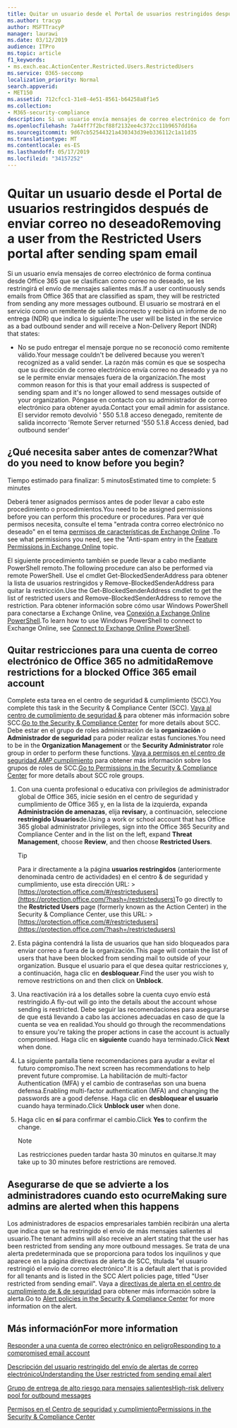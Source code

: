 ```yaml
---
title: Quitar un usuario desde el Portal de usuarios restringidos después de enviar correo no deseado
ms.author: tracyp
author: MSFTTracyP
manager: laurawi
ms.date: 03/12/2019
audience: ITPro
ms.topic: article
f1_keywords:
- ms.exch.eac.ActionCenter.Restricted.Users.RestrictedUsers
ms.service: O365-seccomp
localization_priority: Normal
search.appverid:
- MET150
ms.assetid: 712cfcc1-31e8-4e51-8561-b64258a8f1e5
ms.collection:
- M365-security-compliance
description: Si un usuario envía mensajes de correo electrónico de forma continua desde Office 365 que se clasifican como correo no deseado, se les restringirá el envío de mensajes adicionales.
ms.openlocfilehash: 7a44ff7f2bcf88f2132ee4c372cc11b9657dd16a
ms.sourcegitcommit: 9d67cb52544321a430343d39eb336112c1a11d35
ms.translationtype: MT
ms.contentlocale: es-ES
ms.lasthandoff: 05/17/2019
ms.locfileid: "34157252"
---
```

# <a name="removing-a-user-from-the-restricted-users-portal-after-sending-spam-email"></a><span data-ttu-id="31fca-103">Quitar un usuario desde el Portal de usuarios restringidos después de enviar correo no deseado</span><span class="sxs-lookup"><span data-stu-id="31fca-103">Removing a user from the Restricted Users portal after sending spam email</span></span>

<span data-ttu-id="31fca-104">Si un usuario envía mensajes de correo electrónico de forma continua desde Office 365 que se clasifican como correo no deseado, se les restringirá el envío de mensajes salientes más.</span><span class="sxs-lookup"><span data-stu-id="31fca-104">If a user continuously sends emails from Office 365 that are classified as spam, they will be restricted from sending any more messages outbound.</span></span> <span data-ttu-id="31fca-105">El usuario se mostrará en el servicio como un remitente de salida incorrecto y recibirá un informe de no entrega (NDR) que indica lo siguiente:</span><span class="sxs-lookup"><span data-stu-id="31fca-105">The user will be listed in the service as a bad outbound sender and will receive a Non-Delivery Report (NDR) that states:</span></span>

- <span data-ttu-id="31fca-106">No se pudo entregar el mensaje porque no se reconoció como remitente válido.</span><span class="sxs-lookup"><span data-stu-id="31fca-106">Your message couldn't be delivered because you weren't recognized as a valid sender.</span></span> <span data-ttu-id="31fca-107">La razón más común es que se sospecha que su dirección de correo electrónico envía correo no deseado y ya no se le permite enviar mensajes fuera de la organización.</span><span class="sxs-lookup"><span data-stu-id="31fca-107">The most common reason for this is that your email address is suspected of sending spam and it's no longer allowed to send messages outside of your organization.</span></span> <span data-ttu-id="31fca-108">Póngase en contacto con su administrador de correo electrónico para obtener ayuda.</span><span class="sxs-lookup"><span data-stu-id="31fca-108">Contact your email admin for assistance.</span></span> <span data-ttu-id="31fca-109">El servidor remoto devolvió ' 550 5.1.8 acceso denegado, remitente de salida incorrecto '</span><span class="sxs-lookup"><span data-stu-id="31fca-109">Remote Server returned '550 5.1.8 Access denied, bad outbound sender'</span></span>

## <a name="what-do-you-need-to-know-before-you-begin"></a><span data-ttu-id="31fca-110">¿Qué necesita saber antes de comenzar?</span><span class="sxs-lookup"><span data-stu-id="31fca-110">What do you need to know before you begin?</span></span>
<span data-ttu-id="31fca-111"><a name="sectionSection0"> </a></span><span class="sxs-lookup"><span data-stu-id="31fca-111"></span></span>

<span data-ttu-id="31fca-112">Tiempo estimado para finalizar: 5 minutos</span><span class="sxs-lookup"><span data-stu-id="31fca-112">Estimated time to complete: 5 minutes</span></span>
  
<span data-ttu-id="31fca-113">Deberá tener asignados permisos antes de poder llevar a cabo este procedimiento o procedimientos.</span><span class="sxs-lookup"><span data-stu-id="31fca-113">You need to be assigned permissions before you can perform this procedure or procedures.</span></span> <span data-ttu-id="31fca-114">Para ver qué permisos necesita, consulte el tema "entrada contra correo electrónico no deseado" en el tema [permisos de características de Exchange Online](http://technet.microsoft.com/library/15073ce1-0917-403b-8839-02a2ebc96e16.aspx) .</span><span class="sxs-lookup"><span data-stu-id="31fca-114">To see what permissions you need, see the "Anti-spam entry in the [Feature Permissions in Exchange Online](http://technet.microsoft.com/library/15073ce1-0917-403b-8839-02a2ebc96e16.aspx) topic.</span></span>

<span data-ttu-id="31fca-115">El siguiente procedimiento también se puede llevar a cabo mediante PowerShell remoto.</span><span class="sxs-lookup"><span data-stu-id="31fca-115">The following procedure can also be performed via remote PowerShell.</span></span> <span data-ttu-id="31fca-116">Use el cmdlet Get-BlockedSenderAddress para obtener la lista de usuarios restringidos y Remove-BlockedSenderAddress para quitar la restricción.</span><span class="sxs-lookup"><span data-stu-id="31fca-116">Use the Get-BlockedSenderAddress cmdlet to get the list of restricted users and Remove-BlockedSenderAddress to remove the restriction.</span></span> <span data-ttu-id="31fca-117">Para obtener información sobre cómo usar Windows PowerShell para conectarse a Exchange Online, vea [Conexión a Exchange Online PowerShell](https://go.microsoft.com/fwlink/p/?linkid=396554).</span><span class="sxs-lookup"><span data-stu-id="31fca-117">To learn how to use Windows PowerShell to connect to Exchange Online, see [Connect to Exchange Online PowerShell](https://go.microsoft.com/fwlink/p/?linkid=396554).</span></span>

## <a name="remove-restrictions-for-a-blocked-office-365-email-account"></a><span data-ttu-id="31fca-118">Quitar restricciones para una cuenta de correo electrónico de Office 365 no admitida</span><span class="sxs-lookup"><span data-stu-id="31fca-118">Remove restrictions for a blocked Office 365 email account</span></span>

<span data-ttu-id="31fca-119">Complete esta tarea en el centro de seguridad & cumplimiento (SCC).</span><span class="sxs-lookup"><span data-stu-id="31fca-119">You complete this task in the Security & Compliance Center (SCC).</span></span> <span data-ttu-id="31fca-120">[Vaya al centro de cumplimiento de seguridad &](go-to-the-securitycompliance-center.md) para obtener más información sobre SCC.</span><span class="sxs-lookup"><span data-stu-id="31fca-120">[Go to the Security & Compliance Center](go-to-the-securitycompliance-center.md) for more details about SCC.</span></span> <span data-ttu-id="31fca-121">Debe estar en el grupo de roles administración de la **organización** o **Administrador de seguridad** para poder realizar estas funciones.</span><span class="sxs-lookup"><span data-stu-id="31fca-121">You need to be in the **Organization Management** or the **Security Administrator** role group in order to perform these functions.</span></span> <span data-ttu-id="31fca-122">[Vaya a permisos en el centro de seguridad _AMP_ cumplimiento](permissions-in-the-security-and-compliance-center.md) para obtener más información sobre los grupos de roles de SCC.</span><span class="sxs-lookup"><span data-stu-id="31fca-122">[Go to Permissions in the Security & Compliance Center](permissions-in-the-security-and-compliance-center.md) for more details about SCC role groups.</span></span>

1. <span data-ttu-id="31fca-123">Con una cuenta profesional o educativa con privilegios de administrador global de Office 365, inicie sesión en el centro de seguridad y cumplimiento de Office 365 y, en la lista de la izquierda, expanda **Administración de amenazas**, elija **revisar**y, a continuación, seleccione **restringido Usuarios**de.</span><span class="sxs-lookup"><span data-stu-id="31fca-123">Using a work or school account that has Office 365 global administrator privileges, sign into the Office 365 Security and Compliance Center and in the list on the left, expand **Threat Management**, choose **Review**, and then choose **Restricted Users**.</span></span>
    
    > [!TIP]
    > <span data-ttu-id="31fca-124">Para ir directamente a la página **usuarios restringidos** (anteriormente denominada centro de actividades) en el centro &amp; de seguridad y cumplimiento, use esta dirección URL: >[https://protection.office.com/#/restrictedusers](https://protection.office.com/?hash=/restrictedusers)</span><span class="sxs-lookup"><span data-stu-id="31fca-124">To go directly to the **Restricted Users** page (formerly known as the Action Center) in the Security &amp; Compliance Center, use this URL: > [https://protection.office.com/#/restrictedusers](https://protection.office.com/?hash=/restrictedusers)</span></span>

2. <span data-ttu-id="31fca-125">Esta página contendrá la lista de usuarios que han sido bloqueados para enviar correo a fuera de la organización.</span><span class="sxs-lookup"><span data-stu-id="31fca-125">This page will contain the list of users that have been blocked from sending mail to outside of your organization.</span></span>  <span data-ttu-id="31fca-126">Busque el usuario para el que desea quitar restricciones y, a continuación, haga clic en **desbloquear**.</span><span class="sxs-lookup"><span data-stu-id="31fca-126">Find the user you wish to remove restrictions on and then click on **Unblock**.</span></span>

3. <span data-ttu-id="31fca-127">Una reactivación irá a los detalles sobre la cuenta cuyo envío está restringido.</span><span class="sxs-lookup"><span data-stu-id="31fca-127">A fly-out will go into the details about the account whose sending is restricted.</span></span> <span data-ttu-id="31fca-128">Debe seguir las recomendaciones para asegurarse de que está llevando a cabo las acciones adecuadas en caso de que la cuenta se vea en realidad.</span><span class="sxs-lookup"><span data-stu-id="31fca-128">You should go through the recommendations to ensure you're taking the proper actions in case the account is actually compromised.</span></span> <span data-ttu-id="31fca-129">Haga clic en **siguiente** cuando haya terminado.</span><span class="sxs-lookup"><span data-stu-id="31fca-129">Click **Next** when done.</span></span>

4. <span data-ttu-id="31fca-130">La siguiente pantalla tiene recomendaciones para ayudar a evitar el futuro compromiso.</span><span class="sxs-lookup"><span data-stu-id="31fca-130">The next screen has recommendations to help prevent future compromise.</span></span> <span data-ttu-id="31fca-131">La habilitación de multi-factor Authentication (MFA) y el cambio de contraseñas son una buena defensa.</span><span class="sxs-lookup"><span data-stu-id="31fca-131">Enabling multi-factor authentication (MFA) and changing the passwords are a good defense.</span></span> <span data-ttu-id="31fca-132">Haga clic en **desbloquear el usuario** cuando haya terminado.</span><span class="sxs-lookup"><span data-stu-id="31fca-132">Click **Unblock user** when done.</span></span>

5. <span data-ttu-id="31fca-133">Haga clic en **sí** para confirmar el cambio.</span><span class="sxs-lookup"><span data-stu-id="31fca-133">Click **Yes** to confirm the change.</span></span>

    > [!NOTE]
    > <span data-ttu-id="31fca-134">Las restricciones pueden tardar hasta 30 minutos en quitarse.</span><span class="sxs-lookup"><span data-stu-id="31fca-134">It may take up to 30 minutes before restrictions are removed.</span></span> 

## <a name="making-sure-admins-are-alerted-when-this-happens"></a><span data-ttu-id="31fca-135">Asegurarse de que se advierte a los administradores cuando esto ocurre</span><span class="sxs-lookup"><span data-stu-id="31fca-135">Making sure admins are alerted when this happens</span></span>

<span data-ttu-id="31fca-136">Los administradores de espacios empresariales también recibirán una alerta que indica que se ha restringido el envío de más mensajes salientes al usuario.</span><span class="sxs-lookup"><span data-stu-id="31fca-136">The tenant admins will also receive an alert stating that the user has been restricted from sending any more outbound messages.</span></span> <span data-ttu-id="31fca-137">Se trata de una alerta predeterminada que se proporciona para todos los inquilinos y que aparece en la página directivas de alerta de SCC, titulada "el usuario restringió el envío de correo electrónico".</span><span class="sxs-lookup"><span data-stu-id="31fca-137">It is a default alert that is provided for all tenants and is listed in the SCC Alert policies page, titled "User restricted from sending email".</span></span> <span data-ttu-id="31fca-138">Vaya a [directivas de alerta en el centro de cumplimiento de & de seguridad](https://docs.microsoft.com/en-us/office365/securitycompliance/alert-policies) para obtener más información sobre la alerta.</span><span class="sxs-lookup"><span data-stu-id="31fca-138">Go to [Alert policies in the Security & Compliance Center](https://docs.microsoft.com/en-us/office365/securitycompliance/alert-policies) for more information on the alert.</span></span>

## <a name="for-more-information"></a><span data-ttu-id="31fca-139">Más información</span><span class="sxs-lookup"><span data-stu-id="31fca-139">For more information</span></span>

[<span data-ttu-id="31fca-140">Responder a una cuenta de correo electrónico en peligro</span><span class="sxs-lookup"><span data-stu-id="31fca-140">Responding to a compromised email account</span></span>](responding-to-a-compromised-email-account.md)

[<span data-ttu-id="31fca-141">Descripción del usuario restringido del envío de alertas de correo electrónico</span><span class="sxs-lookup"><span data-stu-id="31fca-141">Understanding the User restricted from sending email alert</span></span>](https://docs.microsoft.com/en-us/office365/securitycompliance/alert-policies)

[<span data-ttu-id="31fca-142">Grupo de entrega de alto riesgo para mensajes salientes</span><span class="sxs-lookup"><span data-stu-id="31fca-142">High-risk delivery pool for outbound messages</span></span>](high-risk-delivery-pool-for-outbound-messages.md)

[<span data-ttu-id="31fca-143">Permisos en el Centro de seguridad y cumplimiento</span><span class="sxs-lookup"><span data-stu-id="31fca-143">Permissions in the Security & Compliance Center</span></span>](permissions-in-the-security-and-compliance-center.md)
